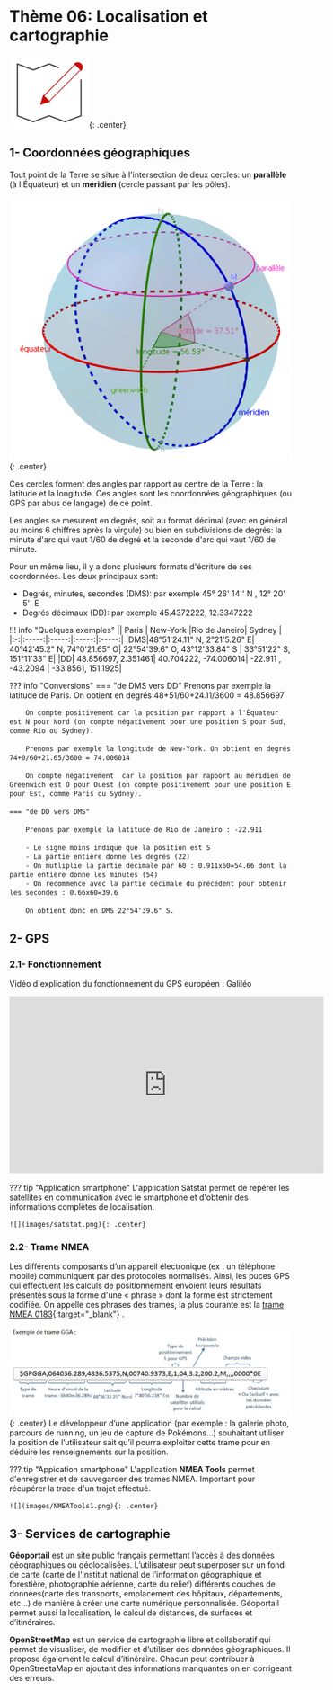 # Thème 06: Localisation et cartographie

![](../images/logo_carto.png){: .center} 


<!-- frise histo tribu jbs ? -->


## 1- Coordonnées géographiques

Tout point de la Terre se situe à l'intersection de deux cercles: un **parallèle** (à l'Équateur) et un **méridien** (cercle passant par les pôles).

![](images/coordonneesgeo.png){: .center}

Ces cercles forment des angles par rapport au centre de la Terre : la latitude et la longitude. Ces angles sont les coordonnées géographiques (ou GPS par abus de langage) de ce point.

Les angles se mesurent en degrés, soit au format décimal (avec en général au moins 6 chiffres après la virgule) ou bien en subdivisions de degrés: la minute d'arc qui vaut 1/60 de degré et la seconde d'arc qui vaut 1/60 de minute.

Pour un même lieu, il y a donc plusieurs formats d'écriture de ses coordonnées. Les deux principaux sont:

- Degrés, minutes, secondes (DMS): par exemple 45° 26' 14'' N , 12° 20' 5'' E
- Degrés décimaux (DD): par exemple 45.4372222, 12.3347222

!!! info "Quelques exemples"
	|| Paris | New-York |Rio de Janeiro| Sydney |
	|:-:|:-----:|:-----:|:-----:|:-----:|
	|DMS|48°51'24.11" N, 2°21'5.26" E| 40°42'45.2" N, 74°0'21.65" O| 22°54'39.6" O, 43°12'33.84" S | 33°51'22" S, 151°11'33" E|
	|DD| 48.856697, 2.351461| 40.704222, -74.006014|	-22.911 , -43.2094 | -33.8561, 151.1925|
	
??? info "Conversions"
	=== "de DMS vers DD"
		Prenons par exemple la latitude de Paris. On obtient en degrés 48+51/60+24.11/3600 = 48.856697
		
		On compte positivement car la position par rapport à l'Équateur est N pour Nord (on compte négativement pour une position S pour Sud, comme Rio ou Sydney).
		
		Prenons par exemple la longitude de New-York. On obtient en degrés 74+0/60+21.65/3600 = 74.006014
		
		On compte négativement  car la position par rapport au méridien de Greenwich est O pour Ouest (on compte positivement pour une position E pour Est, comme Paris ou Sydney).
		
	=== "de DD vers DMS"
	
		Prenons par exemple la latitude de Rio de Janeiro : -22.911
		
		- Le signe moins indique que la position est S
		- La partie entière donne les degrés (22)
		- On mutliplie la partie décimale par 60 : 0.911x60=54.66 dont la partie entière donne les minutes (54)
		- On recommence avec la partie décimale du précédent pour obtenir les secondes : 0.66x60=39.6
		
		On obtient donc en DMS 22°54'39.6" S.

<!--	=== "Avec Python"-->
<!--		On peut créer des fonctions pour automatiser ces calculs:-->
<!--		-->

## 2- GPS

### 2.1- Fonctionnement
<p style="text-align: center;">

<span>Vidéo d'explication du fonctionnement du GPS européen : Galiléo</span>

<iframe width="560" height="315" src="https://www.youtube.com/embed/e79tSIpLiDk" title="YouTube video player" frameborder="0" allow="accelerometer; autoplay; clipboard-write; encrypted-media; gyroscope; picture-in-picture" allowfullscreen></iframe>
</p>
<!--??? question "-->

??? tip "Application smartphone"
	L'application Satstat permet de repérer les satellites en communication avec le smartphone et d'obtenir des informations complètes de localisation.

	![](images/satstat.png){: .center} 
### 2.2- Trame NMEA

Les différents composants d’un appareil électronique (ex : un téléphone mobile) communiquent par des protocoles normalisés. Ainsi, les puces GPS qui effectuent les calculs de positionnement envoient leurs résultats présentés sous la forme d'une « phrase » dont la forme est strictement codifiée. On appelle ces phrases des trames, la plus courante est la [trame NMEA 0183](https://fr.wikipedia.org/wiki/NMEA_0183){:target="_blank"}  .

![](images/trameNMEA.png){: .center} 
Le développeur d’une application (par exemple : la galerie photo, parcours de running, un jeu de capture de Pokémons...) souhaitant utiliser la position de l’utilisateur sait qu’il pourra exploiter cette trame pour en déduire les renseignements sur la position.


??? tip "Appication smartphone"
	L'application **NMEA Tools** permet d'enregistrer et de sauvegarder des trames NMEA. Important pour récupérer la trace d'un trajet effectué.

	![](images/NMEATools1.png){: .center} 



## 3- Services de cartographie

**Géoportail**  est  un  site  public  français permettant l’accès à  des  données  géographiques  ou  géolocalisées. L’utilisateur peut superposer sur un fond de carte (carte de l’Institut national de l’information géographique et forestière, photographie aérienne, carte du relief) différents couches de données(carte des transports, emplacement  des hôpitaux,  départements,  etc...) de  manière  à  créer  une  carte  numérique  personnalisée. Géoportail permet aussi la localisation, le calcul de distances, de surfaces et d’itinéraires.

**OpenStreetMap**  est un service  de  cartographie  libre  et  collaboratif  qui  permet  de visualiser, de modifier et d’utiliser des données géographiques. Il propose également le calcul  d’itinéraire.  Chacun  peut  contribuer  à OpenStreetaMap  en ajoutant  des informations manquantes on en corrigeant des erreurs.

